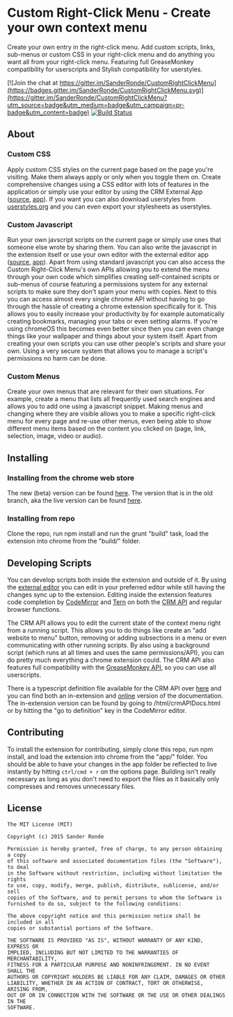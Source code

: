 # Custom Right-Click Menu - Create your own context menu

Create your own entry in the right-click menu. Add custom scripts, links, sub-menus or custom CSS in your right-click menu and
do anything you want all from your right-click menu. Featuring full GreaseMonkey compatibility for userscripts and Stylish compatibility for userstyles.

[![Join the chat at https://gitter.im/SanderRonde/CustomRightClickMenu](https://badges.gitter.im/SanderRonde/CustomRightClickMenu.svg)](https://gitter.im/SanderRonde/CustomRightClickMenu?utm_source=badge&utm_medium=badge&utm_campaign=pr-badge&utm_content=badge)
[![Build Status](https://travis-ci.org/SanderRonde/CustomRightClickMenu.svg?branch=master)](https://travis-ci.org/SanderRonde/CustomRightClickMenu)

## About

### Custom CSS

Apply custom CSS styles on the current page based on the page you're visiting. Make them always apply or only when you toggle them on.
Create comprehensive changes using a CSS editor with lots of features in the application or simply use your editor by using the
CRM External App ([source](https://github.com/SanderRonde/CRM-External-Editor-App), [app](https://chrome.google.com/webstore/detail/crm-external-editor-app/hkjjmhkhhlmkflpihbikfpcojeofbjgn)).
If you want you can also download userstyles from [userstyles.org](https://userstyles.org/) and you can even export your stylesheets
as userstyles.

### Custom Javascript

Run your own javscript scripts on the current page or simply use ones that someone else wrote by sharing them. You can also write
the javascript in the extension itself or use your own editor with the external editor app ([source](https://github.com/SanderRonde/CRM-External-Editor-App), [app](https://chrome.google.com/webstore/detail/crm-external-editor-app/hkjjmhkhhlmkflpihbikfpcojeofbjgn)).
Apart from using standard javascript you can also access the Custom Right-Click Menu's own APIs allowing you to extend the menu
through your own code which simplifies creating self-contained scripts or sub-menus of course featuring a permissions system for any
external scripts to make sure they don't spam your menu with copies. Next to this you can access almost every single chrome API
without having to go through the hassle of creating a chrome extension specifically for it. This allows you to easily increase your
productivity by for example automatically creating bookmarks, managing your tabs or even setting alarms. If you're using chromeOS
this becomes even better since then you can even change things like your wallpaper and things about your system itself.
Apart from creating your own scripts you can use other people's scripts and share your own. Using a very secure system
that allows you to manage a script's permissions no harm can be done.

### Custom Menus

Create your own menus that are relevant for their own situations. For example, create a menu that lists all frequently used search
engines and allows you to add one using a javascript snippet. Making menus and changing where they are visible allows you to make
a specific right-click menu for every page and re-use other menus, even being able to show different menu items based on the content
you clicked on (page, link, selection, image, video or audio).

## Installing

### Installing from the chrome web store

The new (beta) version can be found [here](https://chrome.google.com/webstore/detail/custom-right-click-menu/fenehceojjegleckckhppcckanifnajg). The version that is in the old branch, aka the live version can be found [here](https://chrome.google.com/webstore/detail/custom-right-click-menu/onnbmgmepodkilcbdodhfepllfmafmlj).

### Installing from repo

Clone the repo, run npm install and run the grunt "build" task, load the extension into chrome from the "build/" folder.

## Developing Scripts

You can develop scripts both inside the extension and outside of it. By using the [external editor](https://chrome.google.com/webstore/detail/crm-external-editor-app/hkjjmhkhhlmkflpihbikfpcojeofbjgn) you can edit in your preferred editor while still having the changes sync up to the extension. Editing inside the extension features code completion by [CodeMirror](https://codemirror.net/) and [Tern](http://ternjs.net/) on both the [CRM API](http://sanderronde.github.io/CustomRightClickMenu/) and regular browser functions.

The CRM API allows you to edit the current state of the context menu right from a running script. This allows you to do things like create an "add website to menu" button, removing or adding subsections in a menu or even communicating with other running scripts. By also using a background script (which runs at all times and uses the same permissions/API), you can do pretty much everything a chrome extension could. The CRM API also features full compatibility with the [GreaseMonkey API](https://wiki.greasespot.net/Greasemonkey_Manual:API), so you can use all userscripts.

There is a typescript definition file available for the CRM API over [here](https://github.com/SanderRonde/CustomRightClickMenu/tree/master/Custom%20Right-Click%20Menu/app/js/crmapi.ts) and you can find both an in-extension and [online](sanderronde.github.io/CustomRightClickMenu/) version of the documentation. The in-extension version can be found by going to /html/crmAPIDocs.html or by hitting the "go to definition" key in the CodeMirror editor.

## Contributing

To install the extension for contributing, simply clone this repo, run npm install, and load the extension into chrome from the "app/" folder. You should be able to have your changes in the app folder be reflected to live instantly by hitting `ctrl/cmd + r` on the options page. Building isn't really necessary as long as you don't need to export the files as it basically only compresses and removes unnecessary files.

## License

```text
The MIT License (MIT)

Copyright (c) 2015 Sander Ronde

Permission is hereby granted, free of charge, to any person obtaining a copy
of this software and associated documentation files (the "Software"), to deal
in the Software without restriction, including without limitation the rights
to use, copy, modify, merge, publish, distribute, sublicense, and/or sell
copies of the Software, and to permit persons to whom the Software is
furnished to do so, subject to the following conditions:

The above copyright notice and this permission notice shall be included in all
copies or substantial portions of the Software.

THE SOFTWARE IS PROVIDED "AS IS", WITHOUT WARRANTY OF ANY KIND, EXPRESS OR
IMPLIED, INCLUDING BUT NOT LIMITED TO THE WARRANTIES OF MERCHANTABILITY,
FITNESS FOR A PARTICULAR PURPOSE AND NONINFRINGEMENT. IN NO EVENT SHALL THE
AUTHORS OR COPYRIGHT HOLDERS BE LIABLE FOR ANY CLAIM, DAMAGES OR OTHER
LIABILITY, WHETHER IN AN ACTION OF CONTRACT, TORT OR OTHERWISE, ARISING FROM,
OUT OF OR IN CONNECTION WITH THE SOFTWARE OR THE USE OR OTHER DEALINGS IN THE
SOFTWARE.
```
